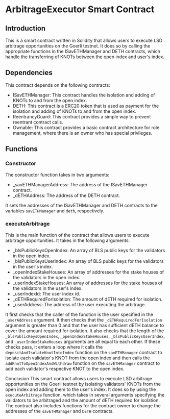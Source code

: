 ArbitrageExecutor Smart Contract
================================

Introduction
------------

This is a smart contract written in Solidity that allows users to execute LSD arbitrage opportunities on the Goerli testnet. It does so by calling the appropriate functions in the ISavETHManager and DETH contracts, which handle the transferring of KNOTs between the open index and user's index.

Dependencies
------------

This contract depends on the following contracts:

-   ISavETHManager: This contract handles the isolation and adding of KNOTs to and from the open index.
-   DETH: This contract is a ERC20 token that is used as payment for the isolation and adding of KNOTs to and from the open index.
-   ReentrancyGuard: This contract provides a simple way to prevent reentrant contract calls.
-   Ownable: This contract provides a basic contract architecture for role management, where there is an owner who has special privileges.

Functions
---------

### Constructor

The constructor function takes in two arguments:

-   _savETHManagerAddress: The address of the ISavETHManager contract.
-   _dETHAddress: The address of the DETH contract.

It sets the addresses of the ISavETHManager and DETH contracts to the variables `savETHManager` and `deth`, respectively.

### executeArbitrage

This is the main function of the contract that allows users to execute arbitrage opportunities. It takes in the following arguments:

-   _blsPublicKeysOpenIndex: An array of BLS public keys for the validators in the open index.
-   _blsPublicKeysUserIndex: An array of BLS public keys for the validators in the user's index.
-   _openIndexStakeHouses: An array of addresses for the stake houses of the validators in the open index.
-   _userIndexStakeHouses: An array of addresses for the stake houses of the validators in the user's index.
-   _userIndexId: The user index id.
-   _dETHRequiredForIsolation: The amount of dETH required for isolation.
-   _userAddress: The address of the user executing the arbitrage.

It first checks that the caller of the function is the user specified in the `_userAddress` argument. It then checks that the `_dETHRequiredForIsolation` argument is greater than 0 and that the user has sufficient dETH balance to cover the amount required for isolation. It also checks that the length of the `_blsPublicKeysOpenIndex`, `_openIndexStakeHouses`, `_blsPublicKeysUserIndex`, and `_userIndexStakeHouses` arguments are all equal to each other. If these checks pass, it enters a loop where it calls the `depositAndIsolateKnotIntoIndex` function on the `savETHManager` contract to isolate each validator's KNOT from the open index and then calls the `addKnotToOpenIndexAndWithdraw` function on the `savETHManager` contract to add each validator's respective KNOT to the open index.

Conclusion 
This smart contract allows users to execute LSD arbitrage opportunities on the Goerli testnet by isolating validators' KNOTs from the open index and adding them to the user's index. It does so by using the `executeArbitrage` function, which takes in several arguments specifying the validators to be arbitraged and the amount of dETH required for isolation. The contract also includes functions for the contract owner to change the addresses of the `savETHManager` and `DETH` contracts.